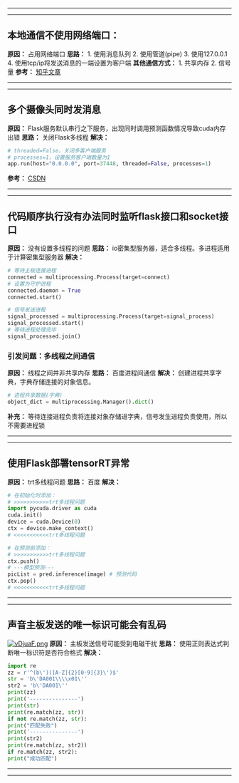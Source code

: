 ***
***
## 本地通信不使用网络端口：
**原因：** 占用网络端口
**思路：**
	1. 使用消息队列
	2. 使用管道(pipe)
	3. 使用127.0.0.1
	4. 使用tcp/ip将发送消息的一端设置为客户端
**其他通信方式：**
	1. 共享内存
	2. 信号量
**参考：** [知乎文章](https://zhuanlan.zhihu.com/p/405664139)
***
---
## 多个摄像头同时发消息
**原因：** Flask服务默认串行之下服务，出现同时调用预测函数情况导致cuda内存出错
**思路：** 关闭Flask多线程
**解决：** 
```python
# threaded=False，关闭多客户端服务
# processes=1，设置服务客户端数量为1
app.run(host="0.0.0.0", port=37448, threaded=False, processes=1)
```
**参考：** [CSDN](https://blog.csdn.net/qq_15821487/article/details/120746998)
***
***
## 代码顺序执行没有办法同时监听flask接口和socket接口
**原因：** 没有设置多线程的问题
**思路：** io密集型服务器，适合多线程。多进程适用于计算密集型服务器
**解决：** 
```python
# 等待主板连接进程
connected = multiprocessing.Process(target=connect)
# 设置为守护进程
connected.daemon = True
connected.start()

# 信号发送进程
signal_processed = multiprocessing.Process(target=signal_process)
signal_processed.start()
# 等待进程处理完毕
signal_processed.join()
```

### 引发问题：多线程之间通信
**原因：** 线程之间并非共享内存
**思路：** 百度进程间通信
**解决：** 创建进程共享字典，字典存储连接的对象信息。
```python
# 进程共享数据(字典)
object_dict = multiprocessing.Manager().dict()
```
**补充：** 等待连接进程负责将连接对象存储进字典，信号发生进程负责使用，所以不需要进程锁
***
***
## 使用Flask部署tensorRT异常
**原因：** trt多线程问题
**思路：** 百度
**解决：**
```python
# 在初始化时添加：
# >>>>>>>>>>>trt多线程问题
import pycuda.driver as cuda
cuda.init()
device = cuda.Device(0)
ctx = device.make_context()
# <<<<<<<<<<<trt多线程问题

# 在预测前添加：
# >>>>>>>>>>>trt多线程问题
ctx.push()
# ---模型预测---
picList = pred.inference(image) # 预测代码
ctx.pop()
# <<<<<<<<<<<trt多线程问题
```
***
***
## 声音主板发送的唯一标识可能会有乱码
[![vDjuaF.png](https://s1.ax1x.com/2022/08/18/vDjuaF.png)](https://imgchr.com/i/vDjuaF)
**原因：** 主板发送信号可能受到电磁干扰
**思路：** 使用正则表达式判断唯一标识符是否符合格式
**解决：** 
```python
import re
zz = r'^(b\')([A-Z]{2}[0-9]{3}\')$'
str = 'b\'DA001\\\\x01\''
str2 = 'b\'DA001\''
print(zz)
print('---------------')
print(str)
print(re.match(zz, str))
if not re.match(zz, str):
print("匹配失败")
print('---------------')
print(str2)
print(re.match(zz, str2))
if re.match(zz, str2):
print("成功匹配")
```
***
***
